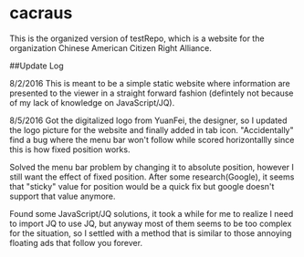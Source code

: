 # cacraus

This is the organized version of testRepo, which is a website for the organization Chinese American Citizen Right Alliance.

##Update Log

8/2/2016
This is meant to be a simple static website where information are presented to the viewer in a straight forward fashion (defintely not because of my lack of knowledge on JavaScript/JQ).

8/5/2016
Got the digitalized logo from YuanFei, the designer, so I updated the logo picture for the website and finally added in tab icon. "Accidentally" find a bug where the menu bar won't follow while scored horizontallly since this is how fixed position works.

Solved the menu bar problem by changing it to absolute position, however I still want the effect of fixed position. After some research(Google), it seems that "sticky" value for position would be a quick fix but google doesn't support that value anymore.

Found some JavaScript/JQ solutions, it took a while for me to realize I need to import JQ to use JQ, but anyway most of them seems to be too complex for the situation, so I settled with a method that is similar to those annoying floating ads that follow you forever.

